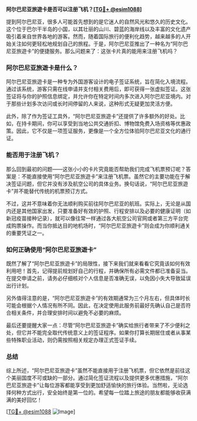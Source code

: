 **阿尔巴尼亚旅遊卡是否可以注册飞机？[[TG💪+ @esim1088](https://t.me/s/esim1088)]**

提到阿尔巴尼亚，很多人可能首先想到的是它迷人的自然风光和悠久的历史文化。这个位于巴尔干半岛的小国，以其壮丽的山川、碧蓝的海岸线以及丰富的文化遗产吸引着来自世界各地的游客。然而，随着国际旅行的便利化趋势，越来越多的人开始关注如何更轻松地规划自己的旅程。于是，阿尔巴尼亚推出了一种名为“阿尔巴尼亚旅遊卡”的便捷服务。那么问题来了：这张卡片真的能用来注册飞机吗？

### 阿尔巴尼亚旅遊卡是什么？

阿尔巴尼亚旅遊卡是一种专为外国游客设计的电子签证系统，旨在简化入境流程。通过该系统，游客只需在线申请并支付相关费用后，即可获得一张虚拟签证。这张签证将与你的护照信息绑定，并允许你在特定时间内多次进入阿尔巴尼亚境内。对于那些计划多次访问或长时间停留的人来说，这种形式无疑更加灵活方便。

此外，除了作为签证工具外，“阿尔巴尼亚旅遊卡”还提供了许多额外的好处。比如，在持卡期间，你可以享受到当地公共交通折扣、博物馆免费入场资格等优惠政策。因此，它不仅是一项签证服务，更像是一个全方位体验阿尔巴尼亚文化的通行证。

### 能否用于注册飞机？

那么回到最初的问题——这张小小的卡片究竟能否帮助我们完成飞机票预订呢？答案是：不能直接使用“阿尔巴尼亚旅遊卡”来注册飞机票。虽然它的主要功能在于解决签证问题，但它并没有涉及航空公司的具体业务。换句话说，“阿尔巴尼亚旅遊卡”并不能替代传统的机票预订方式。

不过，这并不意味着你无法顺利购买前往阿尔巴尼亚的航班。实际上，无论是从国内还是其他国家出发，只要准备好有效的护照、行程安排以及必要的健康证明（如新冠疫苗接种记录），就可以像往常一样通过各大航空公司官网或者第三方平台完成购票操作。而当你抵达目的地机场时，“阿尔巴尼亚旅遊卡”则会成为你顺利通关的重要凭证之一。

### 如何正确使用“阿尔巴尼亚旅遊卡”

既然了解了“阿尔巴尼亚旅遊卡”的局限性，接下来我们就来看看它究竟该如何有效利用吧！首先，记得提前规划好自己的行程，并确保所有必需文件都已准备妥当。在提交申请之前，请务必仔细核对个人信息是否准确无误，以免因小失大导致延误出行计划。

另外值得注意的是，“阿尔巴尼亚旅遊卡”的有效期通常为三个月左右，但具体时长可能会根据个人情况有所不同。因此，在决定使用此服务前最好先确认自己是否符合相关条件，并合理安排时间以避免不必要的麻烦。

最后还要提醒大家一点：尽管“阿尔巴尼亚旅遊卡”确实给旅行者带来了不少便利之处，但它并不能完全取代传统意义上的签证程序。如果你打算长期居住或者从事某些特殊职业活动，则仍需按照相关规定办理正式签证手续。

### 总结

综上所述，“阿尔巴尼亚旅遊卡”虽然不能直接用于注册飞机票，但它依然是前往这个美丽国度不可或缺的一部分。通过简化签证流程以及提供更多优惠措施，“阿尔巴尼亚旅遊卡”让每位游客都能享受到更加舒适愉快的旅行体验。当然啦，无论选择何种方式出行，安全始终是第一位的。希望每一位踏上旅途的朋友都能够收获满满的美好回忆！

[[TG💪+ @esim1088](https://t.me/s/esim1088) ![Image](https://i.postimg.cc/4NQfJmqS/Snipaste-2025-05-13-00-14-12.png)]